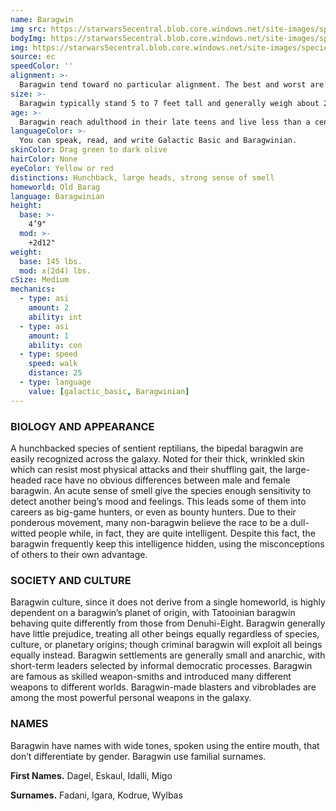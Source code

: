 ```yaml
---
name: Baragwin
img src: https://starwars5ecentral.blob.core.windows.net/site-images/species/species_baragwin.png
bodyImg: https://starwars5ecentral.blob.core.windows.net/site-images/species/species_baragwin.png
img: https://starwars5ecentral.blob.core.windows.net/site-images/species/species_baragwin.png
source: ec
speedColor: ''
alignment: >-
  Baragwin tend toward no particular alignment. The best and worst are found among them.
size: >-
  Baragwin typically stand 5 to 7 feet tall and generally weigh about 200 lbs. Regardless of your position in that range, your size is Medium.
age: >-
  Baragwin reach adulthood in their late teens and live less than a century.
languageColor: >-
  You can speak, read, and write Galactic Basic and Baragwinian. 
skinColor: Drag green to dark olive
hairColor: None
eyeColor: Yellow or red
distinctions: Hunchback, large heads, strong sense of smell
homeworld: Old Barag
language: Baragwinian
height:
  base: >-
    4’9"
  mod: >-
    +2d12"
weight:
  base: 145 lbs.
  mod: x(2d4) lbs.
cSize: Medium
mechanics:
  - type: asi
    amount: 2
    ability: int
  - type: asi
    amount: 1
    ability: con
  - type: speed
    speed: walk
    distance: 25
  - type: language
    value: [galactic_basic, Baragwinian]
---
```

### BIOLOGY AND APPEARANCE
A hunchbacked species of sentient reptilians, the bipedal baragwin are easily recognized across the galaxy. Noted for their thick, wrinkled skin which can resist most physical attacks and their shuffling gait, the large-headed race have no obvious differences between male and female baragwin. An acute sense of smell give the species enough sensitivity to detect another being’s mood and feelings. This leads some of them into careers as big-game hunters, or even as bounty hunters. Due to their ponderous movement, many non-baragwin believe the race to be a dull-witted people while, in fact, they are quite intelligent. Despite this fact, the baragwin frequently keep this intelligence hidden, using the misconceptions of others to their own advantage.

### SOCIETY AND CULTURE
Baragwin culture, since it does not derive from a single homeworld, is highly dependent on a baragwin’s planet of origin, with Tatooinian baragwin behaving quite differently from those from Denuhi-Eight. Baragwin generally have little prejudice, treating all other beings equally regardless of species, culture, or planetary origins; though criminal baragwin will exploit all beings equally instead. Baragwin settlements are generally small and anarchic, with short-term leaders selected by informal democratic processes. Baragwin are famous as skilled weapon-smiths and introduced many different weapons to different worlds. Baragwin-made blasters and vibroblades are among the most powerful personal weapons in the galaxy.

### NAMES
Baragwin have names with wide tones, spoken using the entire mouth, that don’t differentiate by gender. Baragwin use familial surnames.

__First Names.__ Dagel, Eskaul, Idalli, Migo

__Surnames.__ Fadani, Igara, Kodrue, Wylbas



    